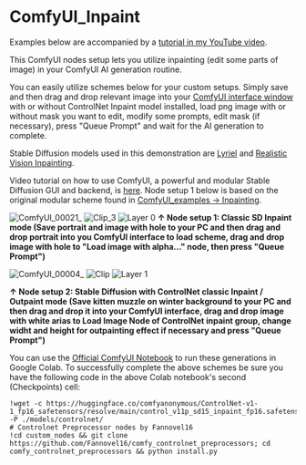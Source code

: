 # ComfyUI_Inpaint
Examples below are accompanied by a [tutorial in my YouTube video](https://youtu.be/4JRnVRTKgh4).

This ComfyUI nodes setup lets you utilize inpainting (edit some parts of image) in your ComfyUI AI generation routine.

You can easily utilize schemes below for your custom setups. Simply save and then drag and drop relevant image into your [ComfyUI interface window](https://github.com/comfyanonymous/ComfyUI) with or without ControlNet Inpaint model installed, load png image with or without mask you want to edit, modify some prompts, edit mask (if necessary), press "Queue Prompt" and wait for the AI generation to complete. 

Stable Diffusion models used in this demonstration are [Lyriel](https://civitai.com/models/22922/lyriel?modelVersionId=72396) and [Realistic Vision Inpainting](https://civitai.com/models/4201?modelVersionId=114600).

Video tutorial on how to use ComfyUI, a powerful and modular Stable Diffusion GUI and backend, is [here](https://youtu.be/Ij8k6mBgL3o).
Node setup 1 below is based on the original modular scheme found in [ComfyUI_examples -> Inpainting](https://comfyanonymous.github.io/ComfyUI_examples/inpaint/).

![ComfyUI_00021_](https://github.com/atdigit/ComfyUI_Inpaint/assets/105158639/df90792b-1bc0-4972-b6a0-4b0c5922ab0c)
![Clip_3](https://github.com/atdigit/ComfyUI_Inpaint/assets/105158639/583f0dc1-2cfe-473a-84fb-c0f97ba86404)
![Layer 0](https://github.com/atdigit/ComfyUI_Inpaint/assets/105158639/b55ceb86-2c68-44e0-9284-a841b3f75ff5)
**↑ Node setup 1: Classic SD Inpaint mode (Save portrait and image with hole to your PC and then drag and drop portrait into you ComfyUI interface to load scheme, drag and drop image with hole to "Load image with alpha..." node, then press "Queue Prompt")**

![ComfyUI_00004_](https://github.com/atdigit/ComfyUI_Inpaint/assets/105158639/175a8d55-97fe-41a2-aa3f-70e92e3e7579)
![Clip](https://github.com/atdigit/ComfyUI_Inpaint/assets/105158639/58c08e4a-ac07-4cb9-a297-532e8c673837)
![Layer 1](https://github.com/atdigit/ComfyUI_Inpaint/assets/105158639/c8815b7b-5b80-4bc0-b871-4d30e4f05784)

**↑ Node setup 2: Stable Diffusion with ControlNet classic Inpaint / Outpaint mode (Save kitten muzzle on winter background to your PC and then drag and drop it into your ComfyUI interface, drag and drop image with white arias to Load Image Node of ControlNet inpaint group, change widht and height for outpainting effect if necessary and press "Queue Prompt")**


You can use the [Official ComfyUI Notebook](https://colab.research.google.com/github/comfyanonymous/ComfyUI/blob/master/notebooks/comfyui_colab.ipynb) to run these generations in Google Colab.
To successfully complete the above schemes be sure you have the following code in the above Colab notebook's second (Checkpoints) cell:
<a name="code_to_copy"></a>
```
!wget -c https://huggingface.co/comfyanonymous/ControlNet-v1-1_fp16_safetensors/resolve/main/control_v11p_sd15_inpaint_fp16.safetensors -P ./models/controlnet/
# Controlnet Preprocessor nodes by Fannovel16
!cd custom_nodes && git clone https://github.com/Fannovel16/comfy_controlnet_preprocessors; cd comfy_controlnet_preprocessors && python install.py
